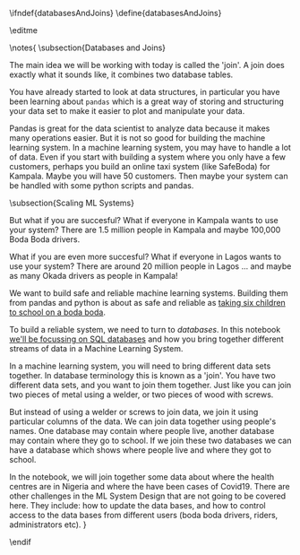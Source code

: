 \ifndef{databasesAndJoins}
\define{databasesAndJoins}

\editme

\notes{
\subsection{Databases and Joins}

The main idea we will be working with today is called the 'join'.  A join does exactly what it sounds like, it combines two database tables.

You have already started to look at data structures, in particular you have been learning about ```pandas``` which is a great way of storing and structuring your data set to make it easier to plot and manipulate your data.

Pandas is great for the data scientist to analyze data because it makes many operations easier. But it is not so good for building the machine learning system. In a machine learning system, you may have to handle a lot of data. Even if you start with building a system where you only have a few customers, perhaps you build an online taxi  system (like SafeBoda) for Kampala. Maybe you will have 50 customers. Then maybe your system can be handled with some python scripts and pandas.

\subsection{Scaling ML Systems}

But what if you are succesful? What if everyone in Kampala wants to use your system? There are 1.5 million people in Kampala and maybe 100,000 Boda Boda drivers.

What if you are even more succesful? What if everyone in Lagos wants to use your system? There are around 20 million people in Lagos ... and maybe as many Okada drivers as people in Kampala!

We want to build safe and reliable machine learning systems. Building them from pandas and python is about as safe and reliable as [taking six children to school on a boda boda](https://www.monitor.co.ug/News/National/Boda-accidents-kill-10-city-UN-report-Kampala/688334-4324032-15oru2dz/index.html).

To build a reliable system, we need to turn to *databases*. In this notebook [we'll be focussing on SQL databases](https://en.wikipedia.org/wiki/Join_(SQL)) and how you bring together different streams of data in a Machine Learning System.

In a machine learning system, you will need to bring different data sets together. In database terminology this is known as a 'join'. You have two different data sets, and you want to join them together. Just like you can join two pieces of metal using a welder, or two pieces of wood with screws.

But instead of using a welder or screws to join data, we join it using particular columns of the data. We can join data together using people's names. One database may contain where people live, another database may contain where they go to school. If we join these two databases we can have a database which shows where people live and where they got to school.

In the notebook, we will join together some data about where the health centres are in Nigeria and where the have been cases of Covid19. There are other challenges in the ML System Design that are not going to be covered here. They include: how to update the data bases, and how to control access to the data bases from different users (boda boda drivers, riders, administrators etc). }

\endif

